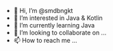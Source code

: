 - 👋 Hi, I’m @smdbngkt
- 👀 I’m interested in Java & Kotlin
- 🌱 I’m currently learning Java
- 💞️ I’m looking to collaborate on ...
- 📫 How to reach me ...


